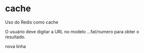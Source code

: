 # cache
Uso do Redis como cache

O usuário deve digitar a URL no modelo ...fat/numero para obter o resultado.

nova linha
